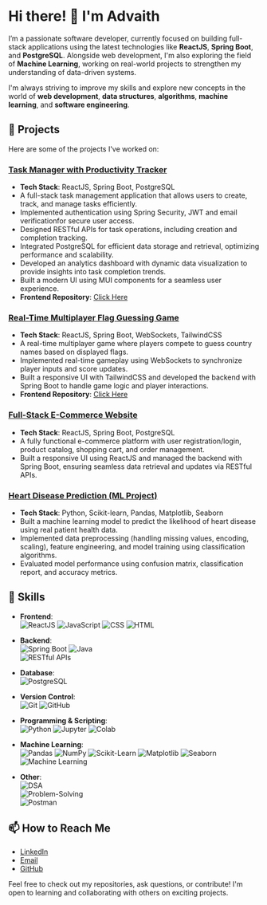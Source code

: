 # Hi there! 👋 I'm Advaith

I’m a passionate software developer, currently focused on building full-stack applications using the latest technologies like **ReactJS**, **Spring Boot**, and **PostgreSQL**. Alongside web development, I'm also exploring the field of **Machine Learning**, working on real-world projects to strengthen my understanding of data-driven systems.

I'm always striving to improve my skills and explore new concepts in the world of **web development**, **data structures**, **algorithms**, **machine learning**, and **software engineering**.


## 🚀 Projects

Here are some of the projects I've worked on:

### [Task Manager with Productivity Tracker](https://github.com/advaith-1001/taskmanager_app)
- **Tech Stack**: ReactJS, Spring Boot, PostgreSQL
- A full-stack task management application that allows users to create, track, and manage tasks efficiently.
- Implemented authentication using Spring Security,  JWT and email verificationfor secure user access.
- Designed RESTful APIs for task operations, including creation and completion tracking.
- Integrated PostgreSQL for efficient data storage and retrieval, optimizing performance and scalability.
- Developed an analytics dashboard with dynamic data visualization to provide insights into task completion trends.
- Built a modern UI using MUI components for a seamless user experience.
- **Frontend Repository**: [Click Here](https://github.com/advaith-1001/task-manager-frontend)

### [Real-Time Multiplayer Flag Guessing Game](https://github.com/advaith-1001/guessing-game)  
- **Tech Stack**: ReactJS, Spring Boot, WebSockets, TailwindCSS  
- A real-time multiplayer game where players compete to guess country names based on displayed flags.  
- Implemented real-time gameplay using WebSockets to synchronize player inputs and score updates.  
- Built a responsive UI with TailwindCSS and developed the backend with Spring Boot to handle game logic and player interactions.
- **Frontend Repository**: [Click Here](https://github.com/advaith-1001/guessing-game-frontend)  

### [Full-Stack E-Commerce Website](https://github.com/advaith-1001/fullstack-ecom-project)
- **Tech Stack**: ReactJS, Spring Boot, PostgreSQL
- A fully functional e-commerce platform with user registration/login, product catalog, shopping cart, and order management. 
- Built a responsive UI using ReactJS and managed the backend with Spring Boot, ensuring seamless data retrieval and updates via RESTful APIs.
  
### [Heart Disease Prediction (ML Project)](https://github.com/advaith-1001/heart-disease-prediction)
- **Tech Stack**: Python, Scikit-learn, Pandas, Matplotlib, Seaborn  
- Built a machine learning model to predict the likelihood of heart disease using real patient health data.
- Implemented data preprocessing (handling missing values, encoding, scaling), feature engineering, and model training using classification algorithms.
- Evaluated model performance using confusion matrix, classification report, and accuracy metrics.

## 🔧 Skills

- **Frontend**:  
  ![ReactJS](https://img.shields.io/badge/-ReactJS-61DAFB?logo=react&logoColor=black&style=flat) 
  ![JavaScript](https://img.shields.io/badge/-JavaScript-F7DF1E?logo=javascript&logoColor=black&style=flat) 
  ![CSS](https://img.shields.io/badge/-CSS3-1572B6?logo=css3&logoColor=white&style=flat) 
  ![HTML](https://img.shields.io/badge/-HTML5-E34F26?logo=html5&logoColor=white&style=flat) 

- **Backend**:  
  ![Spring Boot](https://img.shields.io/badge/-Spring_Boot-6DB33F?logo=spring-boot&logoColor=white&style=flat)
  ![Java](https://custom-icon-badges.demolab.com/badge/Java-007396?logo=java&logoColor=white&style=flat)  
  ![RESTful APIs](https://img.shields.io/badge/-RESTful_APIs-FF6F61?style=flat)

- **Database**:  
  ![PostgreSQL](https://img.shields.io/badge/-PostgreSQL-336791?logo=postgresql&logoColor=white&style=flat) 

- **Version Control**:  
  ![Git](https://img.shields.io/badge/-Git-F05032?logo=git&logoColor=white&style=flat) 
  ![GitHub](https://img.shields.io/badge/-GitHub-181717?logo=github&logoColor=white&style=flat)

- **Programming & Scripting**:  
  ![Python](https://img.shields.io/badge/-Python-3776AB?logo=python&logoColor=white&style=flat)
  ![Jupyter](https://img.shields.io/badge/-Jupyter-F37626?logo=jupyter&logoColor=white&style=flat)
  ![Colab](https://img.shields.io/badge/-Google_Colab-F9AB00?logo=google-colab&logoColor=white&style=flat)

- **Machine Learning**:  
  ![Pandas](https://img.shields.io/badge/-Pandas-150458?logo=pandas&logoColor=white&style=flat)
  ![NumPy](https://img.shields.io/badge/-NumPy-013243?logo=numpy&logoColor=white&style=flat)
  ![Scikit-Learn](https://img.shields.io/badge/-Scikit--Learn-F7931E?logo=scikit-learn&logoColor=black&style=flat)
  ![Matplotlib](https://img.shields.io/badge/-Matplotlib-11557C?logo=matplotlib&logoColor=white&style=flat)
  ![Seaborn](https://img.shields.io/badge/-Seaborn-3776AB?style=flat)
  ![Machine Learning](https://img.shields.io/badge/-Machine_Learning-FF6F00?style=flat)


- **Other**:  
  ![DSA](https://img.shields.io/badge/-Data_Structures_and_Algorithms-4B8BBE?style=flat)  
  ![Problem-Solving](https://img.shields.io/badge/-Problem_Solving-FFD700?style=flat)  
  ![Postman](https://img.shields.io/badge/-Postman-FF6C37?logo=postman&logoColor=white&style=flat)


## 📫 How to Reach Me

- [LinkedIn](https://www.linkedin.com/in/advaith-vineesan-339608327/) 
- [Email](advaithvineesan28@gmail.com)
- [GitHub](https://github.com/advaith-1001)

Feel free to check out my repositories, ask questions, or contribute! I'm open to learning and collaborating with others on exciting projects.


